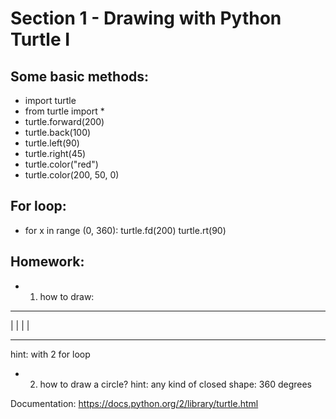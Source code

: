 # Section 1 - Drawing with Python Turtle I

## Some basic methods:
* import turtle
* from turtle import *
* turtle.forward(200)
* turtle.back(100)
* turtle.left(90)
* turtle.right(45)
* turtle.color("red")
* turtle.color(200, 50, 0)

## For loop:
* for x in range (0, 360):
    turtle.fd(200)
    turtle.rt(90)

## Homework:
* 1. how to draw:
- - - - 
|     |
|     |
- - - -
hint: with 2 for loop

* 2. how to draw a circle?
hint: any kind of closed shape: 360 degrees

Documentation:
https://docs.python.org/2/library/turtle.html
